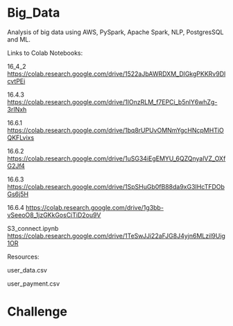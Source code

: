 # Big_Data
Analysis of big data using AWS, PySpark, Apache Spark, NLP, PostgresSQL and ML.

Links to Colab Notebooks:

16_4_2
https://colab.research.google.com/drive/1522aJbAWRDXM_DlGkgPKKRv9DlcvtPEi

16.4.3
https://colab.research.google.com/drive/1IOnzRLM_f7EPCi_b5nlY6whZg-3rINxh

16.6.1
https://colab.research.google.com/drive/1bq8rUPUvOMNmYgcHNcpMHTiOQKFLvixs

16.6.2
https://colab.research.google.com/drive/1uSG34iEgEMYU_6QZQnyalVZ_OXfG2Jf4

16.6.3
https://colab.research.google.com/drive/1SpSHuGb0fB88da9xG3IHcTFDObGs6j5H

16.6.4
https://colab.research.google.com/drive/1g3bb-vSeeoO8_1jzGKkGosCiTiD2ou9V

S3_connect.ipynb
https://colab.research.google.com/drive/1TeSwJJi22aFJG8J4yjn6MLzil9Uig1OR

Resources:

user_data.csv

user_payment.csv


# Challenge
